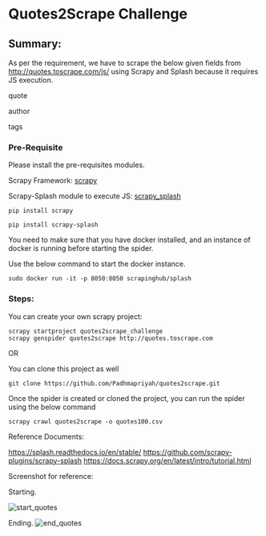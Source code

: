 # Quotes2Scrape Challenge
## Summary:

As per the requirement, we have to scrape the below given fields from http://quotes.toscrape.com/js/ using Scrapy and Splash because it requires JS execution.

quote

author

tags

### Pre-Requisite

Please install the pre-requisites modules.

Scrapy Framework: [scrapy](https://pypi.org/project/Scrapy)

Scrapy-Splash module to execute JS: [scrapy_splash](https://pypi.org/project/scrapy-splash/)

```
pip install scrapy

pip install scrapy-splash
```
You need to make sure that you have docker installed, and an instance of docker is running before starting the spider.

Use the below command to start the docker instance.

```
sudo docker run -it -p 8050:8050 scrapinghub/splash
```

### Steps:

You can create your own scrapy project:

```commandline
scrapy startproject quotes2scrape_challenge
scrapy genspider quotes2scrape http://quotes.toscrape.com
```

OR

You can clone this project as well

```
git clone https://github.com/Padhmapriyah/quotes2scrape.git
```
Once the spider is created or cloned the project, you can run the spider using the below command

```
scrapy crawl quotes2scrape -o quotes100.csv
```
Reference Documents:

https://splash.readthedocs.io/en/stable/
https://github.com/scrapy-plugins/scrapy-splash
https://docs.scrapy.org/en/latest/intro/tutorial.html

Screenshot for reference:

Starting.

![start_quotes](https://user-images.githubusercontent.com/132034355/235143824-6d043ac8-0cc0-479b-9261-9f334a0a5cbc.png)

Ending.
![end_quotes](https://user-images.githubusercontent.com/132034355/235143830-fedc7182-85ef-4b06-9285-3c0a1c83a066.png)
